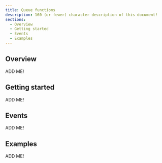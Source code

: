 ```yaml
---
title: Queue functions
description: 160 (or fewer) character description of this document!
sections:
  - Overview
  - Getting started
  - Events
  - Examples
---
```


## Overview

ADD ME!


## Getting started

ADD ME!


## Events

ADD ME!


## Examples

ADD ME!

